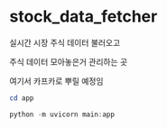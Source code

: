 # stock_data_fetcher
 
실시간 시장 주식 데이터 불러오고 

주식 데이터 모아놓은거 관리하는 곳

여기서 카프카로 뿌릴 예정임

```powershell
cd app

python -m uvicorn main:app
```